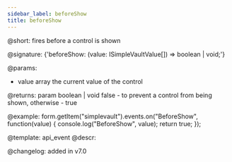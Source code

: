 ```yaml
---
sidebar_label: beforeShow
title: beforeShow
---          
```


@short: fires before a control is shown

@signature: {'beforeShow: (value: ISimpleVaultValue[]) => boolean | void;'}
 
@params:
- value     array     the current value of the control

@returns:
param   boolean | void     false - to prevent a control from being shown, otherwise - true

@example:
form.getItem("simplevault").events.on("BeforeShow", function(value) {
    console.log("BeforeShow", value);
    return true;
});

@template: api_event
@descr:

@changelog: added in v7.0
